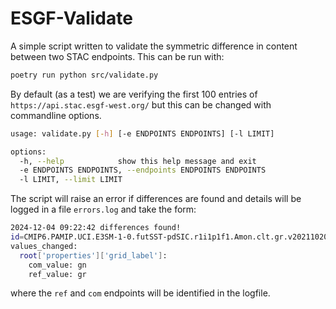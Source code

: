 # ESGF-Validate

A simple script written to validate the symmetric difference in content between two STAC endpoints. This can be run with:

```bash
poetry run python src/validate.py
```

By default (as a test) we are verifying the first 100 entries of `https://api.stac.esgf-west.org/` but this can be changed with commandline options.

```bash
usage: validate.py [-h] [-e ENDPOINTS ENDPOINTS] [-l LIMIT]

options:
  -h, --help            show this help message and exit
  -e ENDPOINTS ENDPOINTS, --endpoints ENDPOINTS ENDPOINTS
  -l LIMIT, --limit LIMIT
```

The script will raise an error if differences are found and details will be logged in a file `errors.log` and take the form:

```bash
2024-12-04 09:22:42 differences found!
id=CMIP6.PAMIP.UCI.E3SM-1-0.futSST-pdSIC.r1i1p1f1.Amon.clt.gr.v20211020
values_changed:
  root['properties']['grid_label']:
    com_value: gn
    ref_value: gr
```

where the `ref` and `com` endpoints will be identified in the logfile.